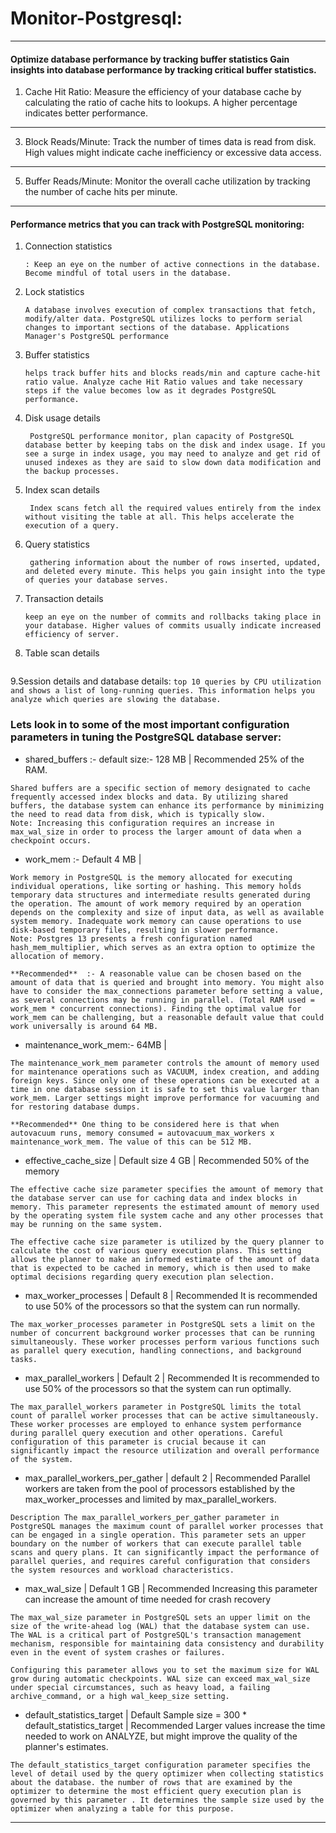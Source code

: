 # Monitor-Postgresql:
---
#### Optimize database performance by tracking buffer statistics Gain insights into database performance by tracking critical buffer statistics.
1. Cache Hit Ratio: Measure the efficiency of your database cache by calculating the ratio of cache hits to lookups. A higher percentage indicates better performance.
---
3. Block Reads/Minute: Track the number of times data is read from disk. High values might indicate cache inefficiency or excessive data access.
---
5. Buffer Reads/Minute: Monitor the overall cache utilization by tracking the number of cache hits per minute.
---
#### Performance metrics that you can track with PostgreSQL monitoring:
  1. Connection statistics
      ```
      : Keep an eye on the number of active connections in the database. Become mindful of total users in the database.
      ```
  2. Lock statistics
      ```
      A database involves execution of complex transactions that fetch, modify/alter data. PostgreSQL utilizes locks to perform serial changes to important sections of the database. Applications Manager's PostgreSQL performance
      ```
  3. Buffer statistics
     ```
     helps track buffer hits and blocks reads/min and capture cache-hit ratio value. Analyze cache Hit Ratio values and take necessary steps if the value becomes low as it degrades PostgreSQL performance.
     ```
  4. Disk usage details
     ```
      PostgreSQL performance monitor, plan capacity of PostgreSQL database better by keeping tabs on the disk and index usage. If you see a surge in index usage, you may need to analyze and get rid of unused indexes as they are said to slow down data modification and the backup processes.
     ```
  5. Index scan details
      ```
       Index scans fetch all the required values entirely from the index without visiting the table at all. This helps accelerate the execution of a query.
      ```
  6. Query statistics
      ```
       gathering information about the number of rows inserted, updated, and deleted every minute. This helps you gain insight into the type of queries your database serves.
      ```
  7. Transaction details
      ```
      keep an eye on the number of commits and rollbacks taking place in your database. Higher values of commits usually indicate increased efficiency of server.
      ```
  8. Table scan details
      ```
      ```
  9.Session details and database details: 
      ```
      top 10 queries by CPU utilization and shows a list of long-running queries. This information helps you analyze which queries are slowing the database.
      ```
### Lets look in to some of the most important configuration parameters in tuning the PostgreSQL database server:

- shared_buffers :- default size:- 128 MB | Recommended	25% of the RAM.
```
Shared buffers are a specific section of memory designated to cache frequently accessed index blocks and data. By utilizing shared buffers, the database system can enhance its performance by minimizing the need to read data from disk, which is typically slow.
Note: Increasing this configuration requires an increase in max_wal_size in order to process the larger amount of data when a checkpoint occurs.
```
- work_mem :- Default	4 MB |
```
Work memory in PostgreSQL is the memory allocated for executing individual operations, like sorting or hashing. This memory holds temporary data structures and intermediate results generated during the operation. The amount of work memory required by an operation depends on the complexity and size of input data, as well as available system memory. Inadequate work memory can cause operations to use disk-based temporary files, resulting in slower performance.
Note: Postgres 13 presents a fresh configuration named hash_mem_multiplier, which serves as an extra option to optimize the allocation of memory.

**Recommended**	 :- A reasonable value can be chosen based on the amount of data that is queried and brought into memory. You might also have to consider the max_connections parameter before setting a value, as several connections may be running in parallel. (Total RAM used = work_mem * concurrent connections). Finding the optimal value for work_mem can be challenging, but a reasonable default value that could work universally is around 64 MB.
```
- maintenance_work_mem:- 64MB |
```
The maintenance_work_mem parameter controls the amount of memory used for maintenance operations such as VACUUM, index creation, and adding foreign keys. Since only one of these operations can be executed at a time in one database session it is safe to set this value larger than work_mem. Larger settings might improve performance for vacuuming and for restoring database dumps.

**Recommended** One thing to be considered here is that when autovacuum runs, memory consumed = autovacuum_max_workers x maintenance_work_mem. The value of this can be 512 MB.
```
- effective_cache_size | Default size 4 GB | Recommended	50% of the memory
```
The effective cache size parameter specifies the amount of memory that the database server can use for caching data and index blocks in memory. This parameter represents the estimated amount of memory used by the operating system file system cache and any other processes that may be running on the same system.

The effective cache size parameter is utilized by the query planner to calculate the cost of various query execution plans. This setting allows the planner to make an informed estimate of the amount of data that is expected to be cached in memory, which is then used to make optimal decisions regarding query execution plan selection.
```
- max_worker_processes | Default	8 |  Recommended	It is recommended to use 50% of the processors so that the system can run normally.
```
The max_worker_processes parameter in PostgreSQL sets a limit on the number of concurrent background worker processes that can be running simultaneously. These worker processes perform various functions such as parallel query execution, handling connections, and background tasks.
```

- max_parallel_workers | Default	2 | Recommended	It is recommended to use 50% of the processors so that the system can run optimally.
```
The max_parallel_workers parameter in PostgreSQL limits the total count of parallel worker processes that can be active simultaneously. These worker processes are employed to enhance system performance during parallel query execution and other operations. Careful configuration of this parameter is crucial because it can significantly impact the resource utilization and overall performance of the system.
```
- max_parallel_workers_per_gather | default 2 | Recommended	Parallel workers are taken from the pool of processors established by the max_worker_processes and limited by max_parallel_workers.
```
Description	The max_parallel_workers_per_gather parameter in PostgreSQL manages the maximum count of parallel worker processes that can be engaged in a single operation. This parameter sets an upper boundary on the number of workers that can execute parallel table scans and query plans. It can significantly impact the performance of parallel queries, and requires careful configuration that considers the system resources and workload characteristics.
```
- max_wal_size |  Default	1 GB |  Recommended	Increasing this parameter can increase the amount of time needed for crash recovery

```
The max_wal_size parameter in PostgreSQL sets an upper limit on the size of the write-ahead log (WAL) that the database system can use. The WAL is a critical part of PostgreSQL's transaction management mechanism, responsible for maintaining data consistency and durability even in the event of system crashes or failures.

Configuring this parameter allows you to set the maximum size for WAL grow during automatic checkpoints. WAL size can exceed max_wal_size under special circumstances, such as heavy load, a failing archive_command, or a high wal_keep_size setting.
```

- default_statistics_target | Default	Sample size = 300 * default_statistics_target | Recommended	Larger values increase the time needed to work on ANALYZE, but might improve the quality of the planner's estimates.

```
The default_statistics_target configuration parameter specifies the level of detail used by the query optimizer when collecting statistics about the database. the number of rows that are examined by the optimizer to determine the most efficient query execution plan is governed by this parameter . It determines the sample size used by the optimizer when analyzing a table for this purpose.
```
---









